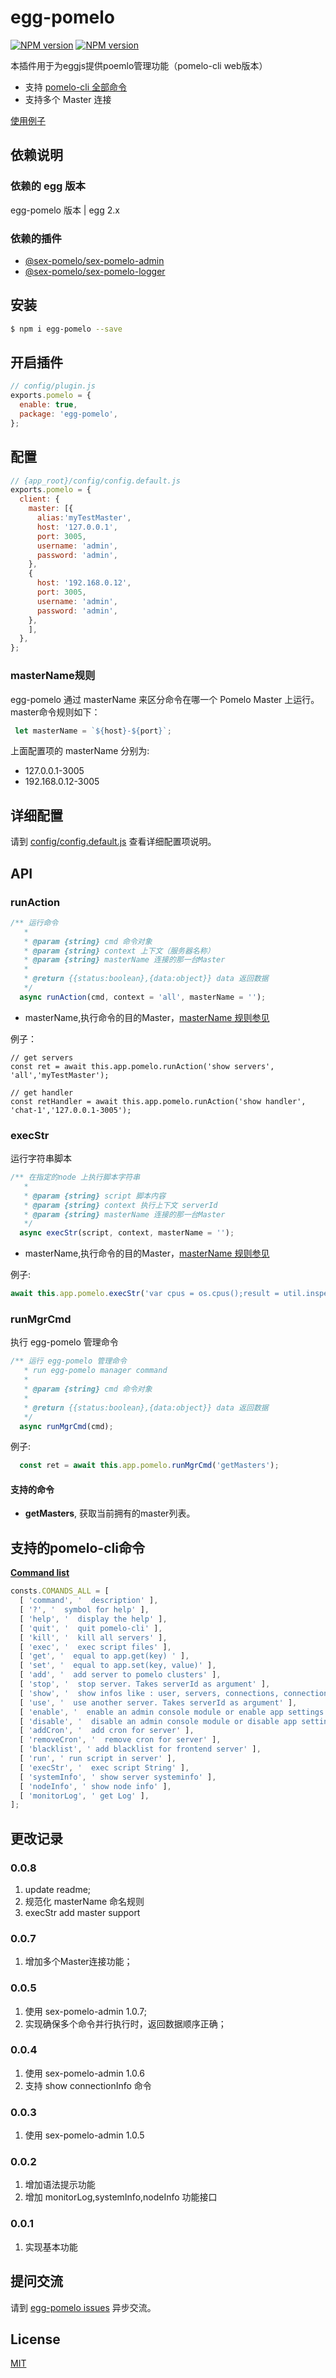 # egg-pomelo

[![NPM version][npm-image]][npm-url]
[![NPM version][npm-image-pomelo-admin]][npm-url-pomelo-admin]


[npm-image]: https://img.shields.io/npm/v/egg-pomelo.svg
[npm-url]: https://npmjs.org/package/egg-pomelo
[npm-image-pomelo-admin]: https://img.shields.io/npm/v/@sex-pomelo/sex-pomelo-admin.svg?style=flat-square
[npm-url-pomelo-admin]: https://github.com/sex-pomelo/sex-pomelo-admin
[sample]: https://github.com/shudingbo/sex-pomelo-web


本插件用于为eggjs提供poemlo管理功能（pomelo-cli web版本）
 * 支持 [pomelo-cli 全部命令](#支持的pomelo-cli命令)
 * 支持多个 Master 连接

[使用例子][sample]

## 依赖说明
### 依赖的 egg 版本

egg-pomelo 版本 | egg 2.x

### 依赖的插件

- [@sex-pomelo/sex-pomelo-admin](https://github.com/sex-pomelo/sex-pomelo-admin)
- [@sex-pomelo/sex-pomelo-logger](https://github.com/sex-pomelo/sex-pomelo-logger)

## 安装

```bash
$ npm i egg-pomelo --save
```

## 开启插件

```js
// config/plugin.js
exports.pomelo = {
  enable: true,
  package: 'egg-pomelo',
};
```
## 配置

```js
// {app_root}/config/config.default.js
exports.pomelo = {
  client: {
    master: [{
      alias:'myTestMaster',
      host: '127.0.0.1',
      port: 3005,
      username: 'admin',
      password: 'admin',
    },
    {
      host: '192.168.0.12',
      port: 3005,
      username: 'admin',
      password: 'admin',
    },
    ],
  },
};

```

### masterName规则
 egg-pomelo 通过 masterName 来区分命令在哪一个 Pomelo Master 上运行。 master命令规则如下： 
```js
 let masterName = `${host}-${port}`;
```
 上面配置项的 masterName 分别为:
 * 127.0.0.1-3005
 * 192.168.0.12-3005



## 详细配置

请到 [config/config.default.js](config/config.default.js) 查看详细配置项说明。


## API
### runAction



```js
/** 运行命令
   *
   * @param {string} cmd 命令对象
   * @param {string} context 上下文（服务器名称）
   * @param {string} masterName 连接的那一台Master
   *
   * @return {{status:boolean},{data:object}} data 返回数据
   */
  async runAction(cmd, context = 'all', masterName = '');
```
 * masterName,执行命令的目的Master，[masterName 规则参见](#masterName规则) 

例子：
```JS
// get servers
const ret = await this.app.pomelo.runAction('show servers', 'all','myTestMaster');

// get handler
const retHandler = await this.app.pomelo.runAction('show handler', 'chat-1','127.0.0.1-3005');
```
### execStr
  运行字符串脚本

```js
/** 在指定的node 上执行脚本字符串
   *
   * @param {string} script 脚本内容
   * @param {string} context 执行上下文 serverId
   * @param {string} masterName 连接的那一台Master
   */
  async execStr(script, context, masterName = '');
```
* masterName,执行命令的目的Master，[masterName 规则参见](#masterName规则) 

例子:
```js
await this.app.pomelo.execStr('var cpus = os.cpus();result = util.inspect(cpus,true,null);','chat-1','127.0.0.1-3005');
```


### runMgrCmd
  执行 egg-pomelo 管理命令

```js
/** 运行 egg-pomelo 管理命令
   * run egg-pomelo manager command
   *
   * @param {string} cmd 命令对象
   *
   * @return {{status:boolean},{data:object}} data 返回数据
   */
  async runMgrCmd(cmd);

```

例子:
```js
  const ret = await this.app.pomelo.runMgrCmd('getMasters');
```

#### 支持的命令

 * **getMasters**, 获取当前拥有的master列表。



## 支持的pomelo-cli命令

[**Command list**](https://github.com/sex-pomelo/sex-pomelo-cli/wiki/sex-pomelo-cli-man-page)

```js
consts.COMANDS_ALL = [
  [ 'command', '  description' ],
  [ '?', '  symbol for help' ],
  [ 'help', '  display the help' ],
  [ 'quit', '  quit pomelo-cli' ],
  [ 'kill', '  kill all servers' ],
  [ 'exec', '  exec script files' ],
  [ 'get', '  equal to app.get(key) ' ],
  [ 'set', '  equal to app.set(key, value)' ],
  [ 'add', '  add server to pomelo clusters' ],
  [ 'stop', '  stop server. Takes serverId as argument' ],
  [ 'show', '  show infos like : user, servers, connections, connectionInfo' ],
  [ 'use', '  use another server. Takes serverId as argument' ],
  [ 'enable', '  enable an admin console module or enable app settings' ],
  [ 'disable', '  disable an admin console module or disable app settings' ],
  [ 'addCron', '  add cron for server' ],
  [ 'removeCron', '  remove cron for server' ],
  [ 'blacklist', ' add blacklist for frontend server' ],
  [ 'run', ' run script in server' ],
  [ 'execStr', '  exec script String' ],
  [ 'systemInfo', ' show server systeminfo' ],
  [ 'nodeInfo', ' show node info' ],
  [ 'monitorLog', ' get Log' ],
];
```

## 更改记录

### 0.0.8
 1. update readme;
 1. 规范化 masterName 命名规则
 1. execStr add master support

### 0.0.7
 1. 增加多个Master连接功能；
 
### 0.0.5
 1. 使用 sex-pomelo-admin 1.0.7;
 1. 实现确保多个命令并行执行时，返回数据顺序正确；

### 0.0.4
 1. 使用 sex-pomelo-admin 1.0.6
 1. 支持 show connectionInfo 命令
 
### 0.0.3
 1. 使用 sex-pomelo-admin 1.0.5


### 0.0.2
 1. 增加语法提示功能
 1. 增加 monitorLog,systemInfo,nodeInfo 功能接口

### 0.0.1
 1. 实现基本功能

## 提问交流

请到 [egg-pomelo issues](https://github.com/shudingbo/egg-pomelo/issues) 异步交流。

## License

[MIT](LICENSE)
